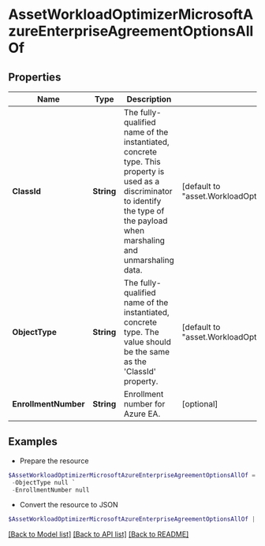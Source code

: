 # AssetWorkloadOptimizerMicrosoftAzureEnterpriseAgreementOptionsAllOf
## Properties

Name | Type | Description | Notes
------------ | ------------- | ------------- | -------------
**ClassId** | **String** | The fully-qualified name of the instantiated, concrete type. This property is used as a discriminator to identify the type of the payload when marshaling and unmarshaling data. | [default to "asset.WorkloadOptimizerMicrosoftAzureEnterpriseAgreementOptions"]
**ObjectType** | **String** | The fully-qualified name of the instantiated, concrete type. The value should be the same as the &#39;ClassId&#39; property. | [default to "asset.WorkloadOptimizerMicrosoftAzureEnterpriseAgreementOptions"]
**EnrollmentNumber** | **String** | Enrollment number for Azure EA. | [optional] 

## Examples

- Prepare the resource
```powershell
$AssetWorkloadOptimizerMicrosoftAzureEnterpriseAgreementOptionsAllOf = Initialize-IntersightAssetWorkloadOptimizerMicrosoftAzureEnterpriseAgreementOptionsAllOf  -ClassId null `
 -ObjectType null `
 -EnrollmentNumber null
```

- Convert the resource to JSON
```powershell
$AssetWorkloadOptimizerMicrosoftAzureEnterpriseAgreementOptionsAllOf | ConvertTo-JSON
```

[[Back to Model list]](../README.md#documentation-for-models) [[Back to API list]](../README.md#documentation-for-api-endpoints) [[Back to README]](../README.md)

